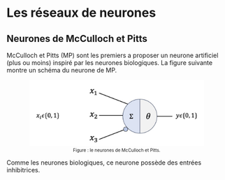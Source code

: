# Les réseaux de neurones

## Neurones de McCulloch et Pitts

McCulloch et Pitts (MP) sont les premiers a proposer un neurone artificiel (plus ou moins) inspiré par les neurones biologiques. La figure suivante montre un schéma du neurone de MP.

<figure style="text-align: center;">
  <img src="images/neurone_mp_schema.jpg" alt="Description de l'image" width="400">
  <figcaption style="font-size: 10px;">Figure : le neurones de McCulloch et Pitts.</figcaption>
</figure>

Comme les neurones biologiques, ce neurone possède des entrées inhibitrices.
